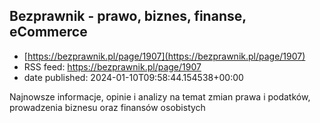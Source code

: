 ## Bezprawnik - prawo, biznes, finanse, eCommerce
 - [https://bezprawnik.pl/page/1907](https://bezprawnik.pl/page/1907)
 - RSS feed: https://bezprawnik.pl/page/1907
 - date published: 2024-01-10T09:58:44.154538+00:00

Najnowsze informacje, opinie i analizy na temat zmian prawa i podatków, prowadzenia biznesu oraz finansów osobistych

